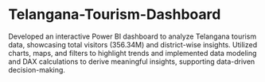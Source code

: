 # Telangana-Tourism-Dashboard
Developed an interactive Power BI dashboard to analyze Telangana tourism data, showcasing total visitors (356.34M) and district-wise insights. Utilized charts, maps, and filters to highlight trends and implemented data modeling and DAX calculations to derive meaningful insights, supporting data-driven decision-making.
